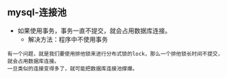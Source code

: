 ## mysql-连接池
- 如果使用事务，事务一直不提交，就会占用数据库连接。
    - 解决方法：程序中不使用事务
```
有一个问题，就是我们要使用排他锁来进行分布式锁的lock，那么一个排他锁长时间不提交，就会占用数据库连接。
一旦类似的连接变得多了，就可能把数据库连接池撑爆。
```